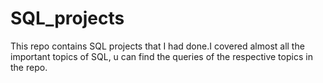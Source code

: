 # SQL_projects
This repo contains SQL projects that I had done.I covered almost all the important topics of SQL,
u can find the queries of the respective topics in the repo.
